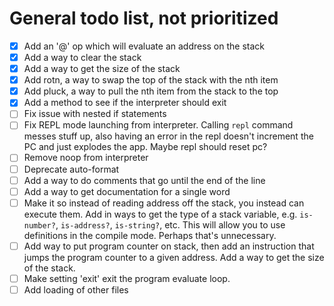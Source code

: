 # General todo list, not prioritized
- [x] Add an '@' op which will evaluate an address on the stack
- [x] Add a way to clear the stack
- [x] Add a way to get the size of the stack
- [x] Add rotn, a way to swap the top of the stack with the nth item
- [x] Add pluck, a way to pull the nth item from the stack to the top
- [x] Add a method to see if the interpreter should exit
- [ ] Fix issue with nested if statements
- [ ] Fix REPL mode launching from interpreter. Calling `repl` command messes stuff up, also having an error in the repl doesn't increment the PC and just explodes the app. Maybe repl should reset pc?
- [ ] Remove noop from interpreter
- [ ] Deprecate auto-format
- [ ] Add a way to do comments that go until the end of the line
- [ ] Add a way to get documentation for a single word
- [ ] Make it so instead of reading address off the stack, you instead can execute them. Add in ways to get the type of a stack variable, e.g. `is-number?`, `is-address?`, `is-string?`, etc. This will allow you to use definitions in the compile mode.  Perhaps that's unnecessary. 
- [ ] Add way to put program counter on stack, then add an instruction that jumps the program counter to a given address. Add a way to get the size of the stack.
- [ ] Make setting 'exit' exit the program evaluate loop.
- [ ] Add loading of other files
